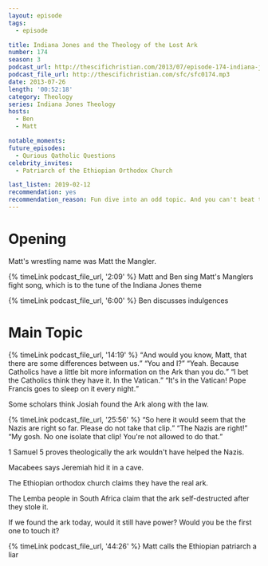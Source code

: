 ```yaml
---
layout: episode
tags:
  - episode

title: Indiana Jones and the Theology of the Lost Ark
number: 174
season: 3
podcast_url: http://thescifichristian.com/2013/07/episode-174-indiana-jones-and-the-theology-of-the-lost-ark/
podcast_file_url: http://thescifichristian.com/sfc/sfc0174.mp3
date: 2013-07-26
length: '00:52:18'
category: Theology
series: Indiana Jones Theology
hosts:
  - Ben
  - Matt

notable_moments:
future_episodes:
  - Qurious Qatholic Questions
celebrity_invites: 
  - Patriarch of the Ethiopian Orthodox Church

last_listen: 2019-02-12
recommendation: yes
recommendation_reason: Fun dive into an odd topic. And you can't beat the Manglers fight song.
---
```

# Opening
Matt's wrestling name was Matt the Mangler. 

{% timeLink podcast_file_url, '2:09' %} Matt and Ben sing Matt's Manglers fight song, which is to the tune of the Indiana Jones theme

{% timeLink podcast_file_url, '6:00' %} Ben discusses indulgences


# Main Topic
<div class="quote">
  {% timeLink podcast_file_url, '14:19' %}
  <span class="quote-context is-size-6"></span>
  <q class="ben">And would you know, Matt, that there are some differences between us.</q>
  <q class="matt">You and I?</q>
  <q class="ben">Yeah. Because Catholics have a little bit more information on the Ark than you do.</q>
  <q class="matt">I bet the Catholics think they have it. In the Vatican.</q>
  <q class="ben">It's in the Vatican! Pope Francis goes to sleep on it every night.</q>
</div>

Some scholars think Josiah found the Ark along with the law.

<div class="quote">
  {% timeLink podcast_file_url, '25:56' %}
  <q class="ben">So here it would seem that the Nazis are right so far. Please do not take that clip.</q>
  <q class="matt">The Nazis are right!</q>
  <q class="ben">My gosh. No one isolate that clip! You're not allowed to do that.</q>
</div>

1 Samuel 5 proves theologically the ark wouldn't have helped the Nazis.

Macabees says Jeremiah hid it in a cave. 

The Ethiopian orthodox church claims they have the real ark.

The Lemba people in South Africa claim that the ark self-destructed after they stole it.

If we found the ark today, would it still have power? Would you be the first one to touch it? 

{% timeLink podcast_file_url, '44:26' %} Matt calls the Ethiopian patriarch a liar